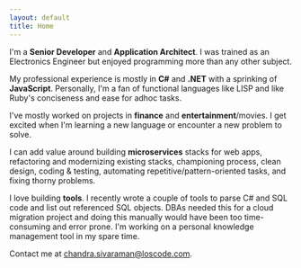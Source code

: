 ```yaml
---
layout: default
title: Home
---
```

I'm a **Senior Developer** and **Application Architect**. I was trained as an Electronics Engineer but enjoyed programming more than any other subject.

My professional experience is mostly in **C#** and **.NET** with a sprinking of **JavaScript**. Personally, I'm a fan of functional languages like LISP and like Ruby's conciseness and ease for adhoc tasks.

I've mostly worked on projects in **finance** and **entertainment**/movies. I get excited when I'm learning a new language or encounter a new problem to solve.

I can add value around building **microservices** stacks for web apps, refactoring and modernizing existing stacks, championing process, clean design, coding & testing, automating repetitive/pattern-oriented tasks, and fixing thorny problems. 

I love building **tools**. I recently wrote a couple of tools to parse C# and SQL code and list out referenced SQL objects. DBAs needed this for a cloud migration project and doing this manually would have been too time-consuming and error prone. I'm working on a personal knowledge management tool in my spare time. 

Contact me at [chandra.sivaraman@loscode.com](mailto:chandra.sivaraman@loscode.com).